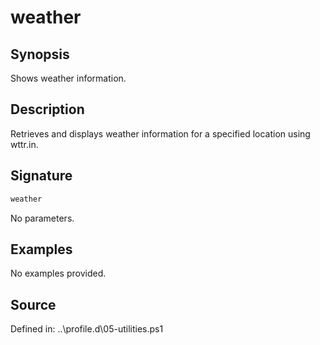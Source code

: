 # weather

## Synopsis

Shows weather information.

## Description

Retrieves and displays weather information for a specified location using wttr.in.

## Signature

```powershell
weather
```

No parameters.

## Examples

No examples provided.

## Source

Defined in: ..\profile.d\05-utilities.ps1
